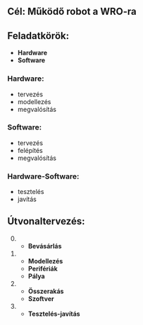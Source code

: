 ## Cél: Működő robot a WRO-ra


## Feladatkörök:
- **Hardware**
- **Software**

### Hardware:
- tervezés
- modellezés
- megvalósítás

### Software:
- tervezés
- felépítés
- megvalósítás

### Hardware-Software:
- tesztelés
- javítás


## Útvonaltervezés:

0. - **Bevásárlás**


1. - **Modellezés**
   - **Perifériák**
   - **Pálya**


2. - **Összerakás**
   - **Szoftver**


3. - **Tesztelés-javítás**